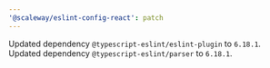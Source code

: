 ```yaml
---
'@scaleway/eslint-config-react': patch
---
```


Updated dependency `@typescript-eslint/eslint-plugin` to `6.18.1`.
Updated dependency `@typescript-eslint/parser` to `6.18.1`.
